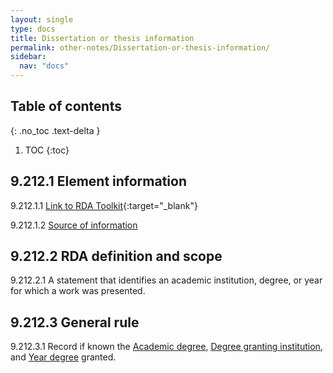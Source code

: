 ```yaml
---
layout: single
type: docs
title: Dissertation or thesis information
permalink: other-notes/Dissertation-or-thesis-information/
sidebar:
  nav: "docs"
---
```


## Table of contents
{: .no_toc .text-delta }

1. TOC
{:toc}

## 9.212.1 Element information

<a name="9.212.1.1">9.212.1.1</a> [Link to RDA Toolkit](https://beta.rdatoolkit.org/Content/Index?externalId=en-US_ala-cee24c77-b8b3-37ec-a34d-c3be11f2b504){:target="_blank"}

<a name="9.212.1.2">9.212.1.2</a> [Source of information](/DCRMR/other-notes/)

## 9.212.2 RDA definition and scope

<a name="9.212.2.1">9.212.2.1</a> A statement that identifies an academic institution, degree, or year for which a work was presented.

## 9.212.3 General rule

<a name="9.212.3.1">9.212.3.1</a> Record if known the [Academic degree](/DCRMR/other-notes/Academic-degree/), [Degree granting institution](/DCRMR/other-notes/Degree-granting-institution/), and [Year degree](/DCRMR/other-notes/Year-degree-granted/) granted. 